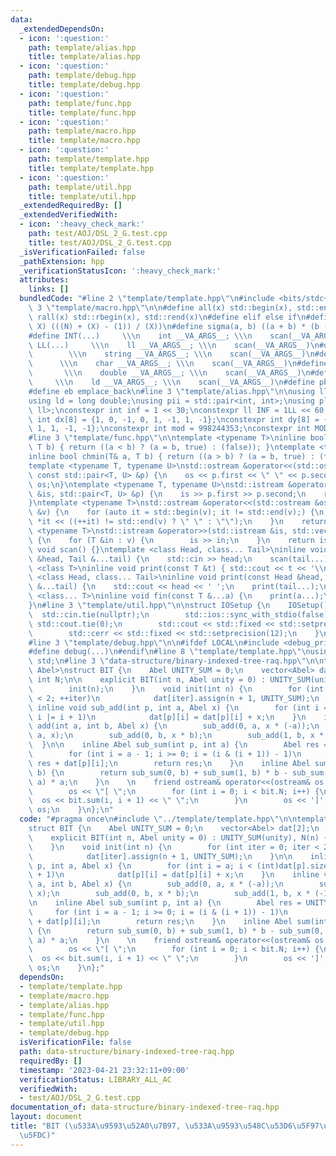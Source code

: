 ```yaml
---
data:
  _extendedDependsOn:
  - icon: ':question:'
    path: template/alias.hpp
    title: template/alias.hpp
  - icon: ':question:'
    path: template/debug.hpp
    title: template/debug.hpp
  - icon: ':question:'
    path: template/func.hpp
    title: template/func.hpp
  - icon: ':question:'
    path: template/macro.hpp
    title: template/macro.hpp
  - icon: ':question:'
    path: template/template.hpp
    title: template/template.hpp
  - icon: ':question:'
    path: template/util.hpp
    title: template/util.hpp
  _extendedRequiredBy: []
  _extendedVerifiedWith:
  - icon: ':heavy_check_mark:'
    path: test/AOJ/DSL_2_G.test.cpp
    title: test/AOJ/DSL_2_G.test.cpp
  _isVerificationFailed: false
  _pathExtension: hpp
  _verificationStatusIcon: ':heavy_check_mark:'
  attributes:
    links: []
  bundledCode: "#line 2 \"template/template.hpp\"\n#include <bits/stdc++.h>\n#line\
    \ 3 \"template/macro.hpp\"\n\n#define all(x) std::begin(x), std::end(x)\n#define\
    \ rall(x) std::rbegin(x), std::rend(x)\n#define elif else if\n#define updiv(N,\
    \ X) (((N) + (X) - (1)) / (X))\n#define sigma(a, b) ((a + b) * (b - a + 1) / 2)\n\
    #define INT(...)     \\\n    int __VA_ARGS__; \\\n    scan(__VA_ARGS__)\n#define\
    \ LL(...)     \\\n    ll __VA_ARGS__; \\\n    scan(__VA_ARGS__)\n#define STR(...)\
    \        \\\n    string __VA_ARGS__; \\\n    scan(__VA_ARGS__)\n#define CHR(...)\
    \      \\\n    char __VA_ARGS__; \\\n    scan(__VA_ARGS__)\n#define DOU(...) \
    \       \\\n    double __VA_ARGS__; \\\n    scan(__VA_ARGS__)\n#define LD(...)\
    \     \\\n    ld __VA_ARGS__; \\\n    scan(__VA_ARGS__)\n#define pb push_back\n\
    #define eb emplace_back\n#line 3 \"template/alias.hpp\"\n\nusing ll = long long;\n\
    using ld = long double;\nusing pii = std::pair<int, int>;\nusing pll = std::pair<ll,\
    \ ll>;\nconstexpr int inf = 1 << 30;\nconstexpr ll INF = 1LL << 60;\nconstexpr\
    \ int dx[8] = {1, 0, -1, 0, 1, -1, 1, -1};\nconstexpr int dy[8] = {0, 1, 0, -1,\
    \ 1, 1, -1, -1};\nconstexpr int mod = 998244353;\nconstexpr int MOD = 1e9 + 7;\n\
    #line 3 \"template/func.hpp\"\n\ntemplate <typename T>\ninline bool chmax(T& a,\
    \ T b) { return ((a < b) ? (a = b, true) : (false)); }\ntemplate <typename T>\n\
    inline bool chmin(T& a, T b) { return ((a > b) ? (a = b, true) : (false)); }\n\
    template <typename T, typename U>\nstd::ostream &operator<<(std::ostream &os,\
    \ const std::pair<T, U> &p) {\n    os << p.first << \" \" << p.second;\n    return\
    \ os;\n}\ntemplate <typename T, typename U>\nstd::istream &operator>>(std::istream\
    \ &is, std::pair<T, U> &p) {\n    is >> p.first >> p.second;\n    return is;\n\
    }\ntemplate <typename T>\nstd::ostream &operator<<(std::ostream &os, const std::vector<T>\
    \ &v) {\n    for (auto it = std::begin(v); it != std::end(v);) {\n        os <<\
    \ *it << ((++it) != std::end(v) ? \" \" : \"\");\n    }\n    return os;\n}\ntemplate\
    \ <typename T>\nstd::istream &operator>>(std::istream &is, std::vector<T> &v)\
    \ {\n    for (T &in : v) {\n        is >> in;\n    }\n    return is;\n}\ninline\
    \ void scan() {}\ntemplate <class Head, class... Tail>\ninline void scan(Head\
    \ &head, Tail &...tail) {\n    std::cin >> head;\n    scan(tail...);\n}\ntemplate\
    \ <class T>\ninline void print(const T &t) { std::cout << t << '\\n'; }\ntemplate\
    \ <class Head, class... Tail>\ninline void print(const Head &head, const Tail\
    \ &...tail) {\n    std::cout << head << ' ';\n    print(tail...);\n}\ntemplate\
    \ <class... T>\ninline void fin(const T &...a) {\n    print(a...);\n    exit(0);\n\
    }\n#line 3 \"template/util.hpp\"\n\nstruct IOSetup {\n    IOSetup() {\n      \
    \  std::cin.tie(nullptr);\n        std::ios::sync_with_stdio(false);\n       \
    \ std::cout.tie(0);\n        std::cout << std::fixed << std::setprecision(12);\n\
    \        std::cerr << std::fixed << std::setprecision(12);\n    }\n} IOSetup;\n\
    #line 3 \"template/debug.hpp\"\n\n#ifdef LOCAL\n#include <debug_print.hpp>\n#else\n\
    #define debug(...)\n#endif\n#line 8 \"template/template.hpp\"\nusing namespace\
    \ std;\n#line 3 \"data-structure/binary-indexed-tree-raq.hpp\"\n\ntemplate <class\
    \ Abel>\nstruct BIT {\n    Abel UNITY_SUM = 0;\n    vector<Abel> dat[2];\n   \
    \ int N;\n\n    explicit BIT(int n, Abel unity = 0) : UNITY_SUM(unity), N(n) {\n\
    \        init(n);\n    }\n    void init(int n) {\n        for (int iter = 0; iter\
    \ < 2; ++iter)\n            dat[iter].assign(n + 1, UNITY_SUM);\n    }\n\n   \
    \ inline void sub_add(int p, int a, Abel x) {\n        for (int i = a; i < (int)dat[p].size();\
    \ i |= i + 1)\n            dat[p][i] = dat[p][i] + x;\n    }\n    inline void\
    \ add(int a, int b, Abel x) {\n        sub_add(0, a, x * (-a));\n        sub_add(1,\
    \ a, x);\n        sub_add(0, b, x * b);\n        sub_add(1, b, x * (-1));\n  \
    \  }\n\n    inline Abel sub_sum(int p, int a) {\n        Abel res = UNITY_SUM;\n\
    \        for (int i = a - 1; i >= 0; i = (i & (i + 1)) - 1)\n            res =\
    \ res + dat[p][i];\n        return res;\n    }\n    inline Abel sum(int a, int\
    \ b) {\n        return sub_sum(0, b) + sub_sum(1, b) * b - sub_sum(0, a) - sub_sum(1,\
    \ a) * a;\n    }\n    \n    friend ostream& operator<<(ostream& os, BIT bit) {\n\
    \        os << \"[ \";\n        for (int i = 0; i < bit.N; i++) {\n          \
    \  os << bit.sum(i, i + 1) << \" \";\n        }\n        os << ']';\n        return\
    \ os;\n    }\n};\n"
  code: "#pragma once\n#include \"../template/template.hpp\"\n\ntemplate <class Abel>\n\
    struct BIT {\n    Abel UNITY_SUM = 0;\n    vector<Abel> dat[2];\n    int N;\n\n\
    \    explicit BIT(int n, Abel unity = 0) : UNITY_SUM(unity), N(n) {\n        init(n);\n\
    \    }\n    void init(int n) {\n        for (int iter = 0; iter < 2; ++iter)\n\
    \            dat[iter].assign(n + 1, UNITY_SUM);\n    }\n\n    inline void sub_add(int\
    \ p, int a, Abel x) {\n        for (int i = a; i < (int)dat[p].size(); i |= i\
    \ + 1)\n            dat[p][i] = dat[p][i] + x;\n    }\n    inline void add(int\
    \ a, int b, Abel x) {\n        sub_add(0, a, x * (-a));\n        sub_add(1, a,\
    \ x);\n        sub_add(0, b, x * b);\n        sub_add(1, b, x * (-1));\n    }\n\
    \n    inline Abel sub_sum(int p, int a) {\n        Abel res = UNITY_SUM;\n   \
    \     for (int i = a - 1; i >= 0; i = (i & (i + 1)) - 1)\n            res = res\
    \ + dat[p][i];\n        return res;\n    }\n    inline Abel sum(int a, int b)\
    \ {\n        return sub_sum(0, b) + sub_sum(1, b) * b - sub_sum(0, a) - sub_sum(1,\
    \ a) * a;\n    }\n    \n    friend ostream& operator<<(ostream& os, BIT bit) {\n\
    \        os << \"[ \";\n        for (int i = 0; i < bit.N; i++) {\n          \
    \  os << bit.sum(i, i + 1) << \" \";\n        }\n        os << ']';\n        return\
    \ os;\n    }\n};"
  dependsOn:
  - template/template.hpp
  - template/macro.hpp
  - template/alias.hpp
  - template/func.hpp
  - template/util.hpp
  - template/debug.hpp
  isVerificationFile: false
  path: data-structure/binary-indexed-tree-raq.hpp
  requiredBy: []
  timestamp: '2023-04-21 23:32:11+09:00'
  verificationStatus: LIBRARY_ALL_AC
  verifiedWith:
  - test/AOJ/DSL_2_G.test.cpp
documentation_of: data-structure/binary-indexed-tree-raq.hpp
layout: document
title: "BIT (\u533A\u9593\u52A0\u7B97, \u533A\u9593\u548C\u53D6\u5F97\u306B\u4E21\u5BFE\
  \u5FDC)"
---
```

